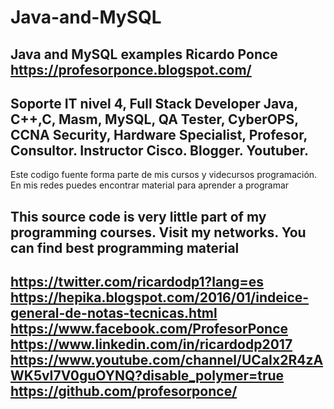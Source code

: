 # Java-and-MySQL
Java and MySQL examples
Ricardo Ponce
https://profesorponce.blogspot.com/
---------------------------------------------------
Soporte IT nivel 4, Full Stack Developer Java, C++,C, Masm, MySQL, QA Tester, CyberOPS, CCNA Security, Hardware Specialist, Profesor, Consultor. Instructor Cisco. Blogger. Youtuber.
---------------------------------------------------
Este codigo fuente forma parte de mis cursos y videcursos programación.
En mis redes puedes encontrar material para aprender a programar

This source code is very little part of my programming courses.
Visit my networks. You can find best programming material
---------------------------------------------------
https://twitter.com/ricardodp1?lang=es
https://hepika.blogspot.com/2016/01/indeice-general-de-notas-tecnicas.html
https://www.facebook.com/ProfesorPonce
https://www.linkedin.com/in/ricardodp2017
https://www.youtube.com/channel/UCaIx2R4zAWK5vI7V0guOYNQ?disable_polymer=true
https://github.com/profesorponce/
---------------------------------------------------


